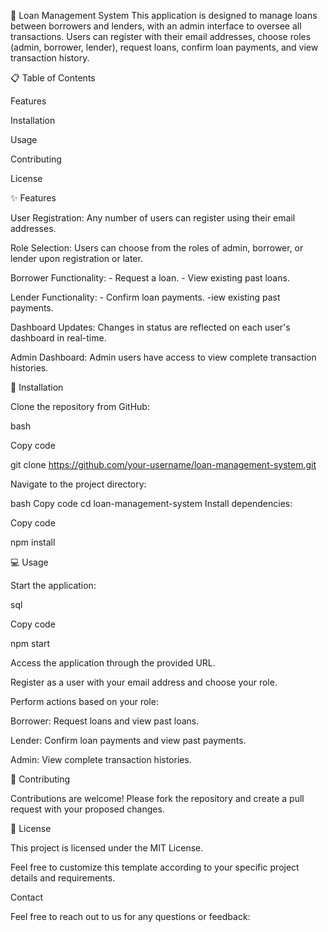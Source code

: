 🏦 Loan Management System
This application is designed to manage loans between borrowers and lenders, with an admin interface to oversee all transactions. Users can register with their email addresses, choose roles (admin, borrower, lender), request loans, confirm loan payments, and view transaction history.

📋 Table of Contents

Features

Installation

Usage

Contributing

License

✨ Features

User Registration: Any number of users can register using their email addresses.

Role Selection: Users can choose from the roles of admin, borrower, or lender upon registration or later.

Borrower Functionality:
      - Request a loan.
      - View existing past loans.
      
Lender Functionality:
     -  Confirm loan payments.
     -iew existing past payments.
     
Dashboard Updates: Changes in status are reflected on each user's dashboard in real-time.

Admin Dashboard: Admin users have access to view complete transaction histories.

🚀 Installation

Clone the repository from GitHub:

bash


Copy code


git clone https://github.com/your-username/loan-management-system.git


Navigate to the project directory:


bash
Copy code
cd loan-management-system
Install dependencies:

Copy code

npm install

💻 Usage

Start the application:

sql

Copy code

npm start

Access the application through the provided URL.

Register as a user with your email address and choose your role.

Perform actions based on your role:

Borrower: Request loans and view past loans.

Lender: Confirm loan payments and view past payments.

Admin: View complete transaction histories.


🤝 Contributing

Contributions are welcome! Please fork the repository and create a pull request with your proposed changes.

📄 License

This project is licensed under the MIT License.

Feel free to customize this template according to your specific project details and requirements.

Contact

Feel free to reach out to us for any questions or feedback:


